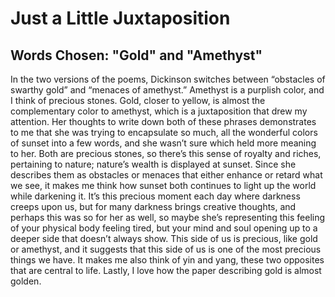 # Just a Little Juxtaposition

## Words Chosen: "Gold" and "Amethyst"

In the two versions of the poems, Dickinson switches between “obstacles of swarthy gold” and “menaces of amethyst.” Amethyst is a purplish color, and I think of precious stones. Gold, closer to yellow, is almost the complementary color to amethyst, which is a juxtaposition that drew my attention. Her thoughts to write down both of these phrases demonstrates to me that she was trying to encapsulate so much, all the wonderful colors of sunset into a few words, and she wasn’t sure which held more meaning to her. Both are precious stones, so there’s this sense of royalty and riches, pertaining to nature; nature’s wealth is displayed at sunset. Since she describes them as obstacles or menaces that either enhance or retard what we see, it makes me think how sunset both continues to light up the world while darkening it. It’s this precious moment each day where darkness creeps upon us, but for many darkness brings creative thoughts, and perhaps this was so for her as well, so maybe she’s representing this feeling of your physical body feeling tired, but your mind and soul opening up to a deeper side that doesn’t always show. This side of us is precious, like gold or amethyst, and it suggests that this side of us is one of the most precious things we have. It makes me also think of yin and yang, these two opposites that are central to life. Lastly, I love how the paper describing gold is almost golden.
